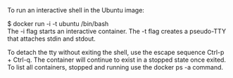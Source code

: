 To run an interactive shell in the Ubuntu image:

$ docker run -i -t ubuntu /bin/bash       
The -i flag starts an interactive container. The -t flag creates a pseudo-TTY that attaches stdin and stdout.

To detach the tty without exiting the shell, use the escape sequence Ctrl-p + Ctrl-q. The container will continue to exist in a stopped state once exited. To list all containers, stopped and running use the docker ps -a command.